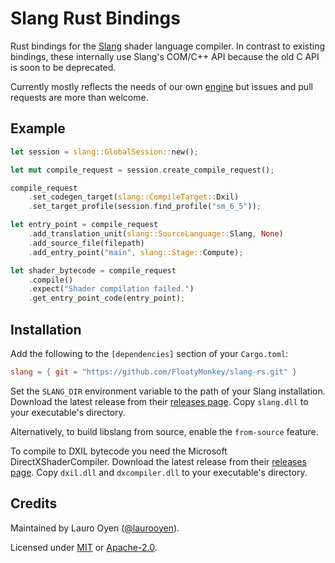 # Slang Rust Bindings

Rust bindings for the [Slang](https://github.com/shader-slang/slang/) shader language compiler. In contrast to existing bindings, these internally use Slang's COM/C++ API because the old C API is soon to be deprecated.

Currently mostly reflects the needs of our own [engine](https://github.com/FloatyMonkey/engine) but issues and pull requests are more than welcome.

## Example

```rust
let session = slang::GlobalSession::new();

let mut compile_request = session.create_compile_request();

compile_request
	.set_codegen_target(slang::CompileTarget::Dxil)
	.set_target_profile(session.find_profile("sm_6_5"));

let entry_point = compile_request
	.add_translation_unit(slang::SourceLanguage::Slang, None)
	.add_source_file(filepath)
	.add_entry_point("main", slang::Stage::Compute);

let shader_bytecode = compile_request
	.compile()
	.expect("Shader compilation failed.")
	.get_entry_point_code(entry_point);
```

## Installation

Add the following to the `[dependencies]` section of your `Cargo.toml`:

```toml
slang = { git = "https://github.com/FloatyMonkey/slang-rs.git" }
```

Set the `SLANG_DIR` environment variable to the path of your Slang installation. Download the latest release from their [releases page](https://github.com/shader-slang/slang/releases). Copy `slang.dll` to your executable's directory.

Alternatively, to build libslang from source, enable the `from-source` feature.

To compile to DXIL bytecode you need the Microsoft DirectXShaderCompiler. Download the latest release from their [releases page](https://github.com/microsoft/DirectXShaderCompiler/releases). Copy `dxil.dll` and `dxcompiler.dll` to your executable's directory.

## Credits

Maintained by Lauro Oyen ([@laurooyen](https://github.com/laurooyen)).

Licensed under [MIT](LICENSE-MIT) or [Apache-2.0](LICENSE-APACHE).
